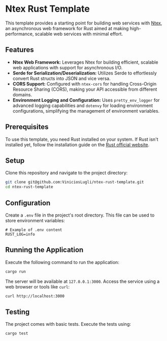 # Ntex Rust Template

This template provides a starting point for building web services with [Ntex](https://github.com/ntex-rs/ntex), an asynchronous web framework for Rust aimed at making high-performance, scalable web services with minimal effort.

## Features

-   **Ntex Web Framework:** Leverages Ntex for building efficient, scalable web applications with support for asynchronous I/O.
-   **Serde for Serialization/Deserialization:** Utilizes Serde to effortlessly convert Rust structs into JSON and vice versa.
-   **CORS Support:** Configured with `ntex-cors` for handling Cross-Origin Resource Sharing (CORS), making your API accessible from different domains.
-   **Environment Logging and Configuration:** Uses `pretty_env_logger` for advanced logging capabilities and `dotenvy` for loading environment configurations, simplifying the management of environment variables.

## Prerequisites

To use this template, you need Rust installed on your system. If Rust isn't installed yet, follow the installation guide on the [Rust official website](https://www.rust-lang.org/tools/install).

## Setup

Clone this repository and navigate to the project directory:

```bash
git clone git@github.com:ViniciosLugli/ntex-rust-template.git
cd ntex-rust-template
```

## Configuration

Create a `.env` file in the project's root directory. This file can be used to store environment variables:

```env
# Example of .env content
RUST_LOG=info
```

## Running the Application

Execute the following command to run the application:

```bash
cargo run
```

The server will be available at `127.0.0.1:3000`. Access the service using a web browser or tools like `curl`:

```bash
curl http://localhost:3000
```

## Testing

The project comes with basic tests. Execute the tests using:

```bash
cargo test
```
